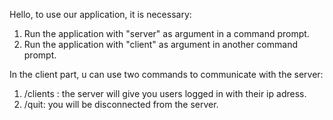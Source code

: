 Hello, to use our application, it is necessary:
1) Run the application with "server" as argument in a command prompt.
2) Run the application with "client" as argument in another command prompt.

In the client part, u can use two commands to communicate with the server:
1) /clients : the server will give you users logged in with their ip adress.
2) /quit: you will be disconnected from the server.

